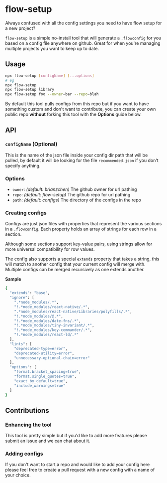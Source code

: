 # flow-setup
Always confused with all the config settings you need to have flow setup for a new project?

`flow-setup` is a simple no-install tool that will generate a `.flowconfig` for you based on a config file anywhere on github. Great for when you're managing multiple projects you want to keep up to date.

## Usage

``` bash
npx flow-setup [configName] [...options]
# eg
npx flow-setup
npx flow-setup library
npx flow-setup foo --owner=bar --repo=blah
```

By default this tool pulls configs from this repo but if you want to have something custom and don't want to contribute, you can create your own public repo **without** forking this tool with the **Options** guide below.

## API

### `configName` (Optional)

This is the name of the json file inside your config dir path that will be pulled, by default it will be looking for the file `recommended.json` if you don't specify anything.

### Options

- `owner`: *(default: brianzchen)* The github owner for url pathing
- `repo`: *(default: flow-setup)* The github repo for url pathing
- `path`: *(default: configs)* The directory of the configs in the repo

### Creating configs

Configs are just json files with properties that represent the various sections in a `.flowconfig`. Each property holds an array of strings for each row in a section.

Although some sections support key-value pairs, using strings allow for more universal compatibility for row values.

The config also supports a special `extends` property that takes a string, this will match to another config that your current config will merge with. Multiple configs can be merged recursively as one extends another.

**Sample**
```sh
{
  "extends": "base",
  "ignore": [
    ".*node_modules/.*",
    "!.*node_modules/react-native/.*",
    ".*node_modules/react-native/Libraries/polyfills/.*",
    "!.*node_modules/@.*",
    "!.*node_modules/date-fns/.*",
    "!.*node_modules/tiny-invariant/.*",
    "!.*node_modules/key-commander/.*",
    "!.*node_modules/react-ld/.*"
  ],
  "lints": [
    "deprecated-type=error",
    "deprecated-utility=error",
    "unnecessary-optional-chain=error"
  ],
  "options": [
    "format.bracket_spacing=true",
    "format.single_quotes=true",
    "exact_by_default=true",
    "include_warnings=true"
  ]
}
```

## Contributions

### Enhancing the tool

This tool is pretty simple but if you'd like to add more features please submit an issue and we can chat about it.

### Adding configs

If you don't want to start a repo and would like to add your config here please feel free to create a pull request with a new config with a name of your choice.
